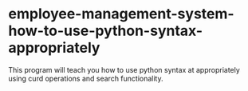 # employee-management-system-how-to-use-python-syntax-appropriately
This program will teach you how to use python syntax at appropriately using curd operations and search functionality.
